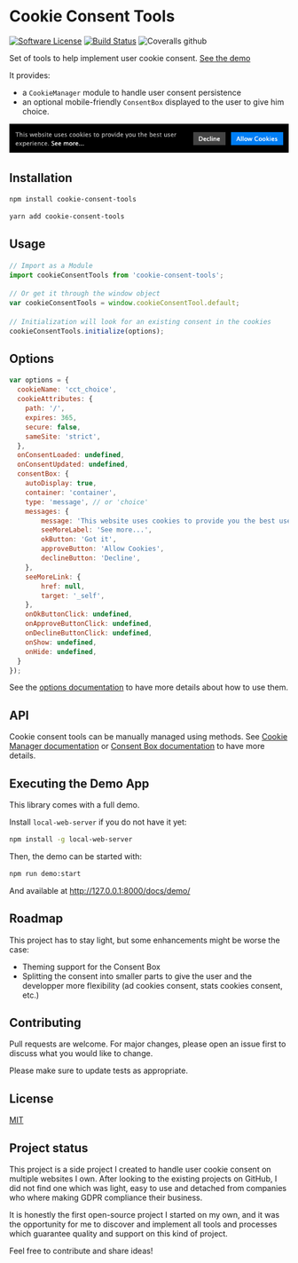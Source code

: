 # Cookie Consent Tools

[![Software License](https://img.shields.io/badge/license-MIT-brightgreen.svg?style=flat-square)](LICENSE.md)
[![Build Status](https://img.shields.io/travis/com/Wharenn/cookie-consent-tools/master.svg?style=flat-square)](https://travis-ci.com/Wharenn/cookie-consent-tools)
![Coveralls github](https://img.shields.io/coveralls/github/Wharenn/cookie-consent-tools)

Set of tools to help implement user cookie consent. [See the demo](https://wharenn.github.io/cookie-consent-tools/docs/demo/index.html)

It provides:
* a `CookieManager` module to handle user consent persistence
* an optional mobile-friendly `ConsentBox` displayed to the user to give him choice. 

![Consent Box choice](./docs/images/consent-box.png)

## Installation

```bash
npm install cookie-consent-tools
```
```bash
yarn add cookie-consent-tools
```

## Usage

```javascript
// Import as a Module
import cookieConsentTools from 'cookie-consent-tools';

// Or get it through the window object
var cookieConsentTools = window.cookieConsentTool.default;

// Initialization will look for an existing consent in the cookies
cookieConsentTools.initialize(options);
```

## Options

```javascript
var options = {
  cookieName: 'cct_choice',
  cookieAttributes: {
    path: '/',
    expires: 365,
    secure: false,
    sameSite: 'strict',
  },
  onConsentLoaded: undefined,
  onConsentUpdated: undefined,
  consentBox: {
    autoDisplay: true,
    container: 'container',
    type: 'message', // or 'choice'
    messages: {
        message: 'This website uses cookies to provide you the best user experience.',
        seeMoreLabel: 'See more...',
        okButton: 'Got it',
        approveButton: 'Allow Cookies',
        declineButton: 'Decline',
    },
    seeMoreLink: {
        href: null,
        target: '_self',
    },
    onOkButtonClick: undefined,
    onApproveButtonClick: undefined,
    onDeclineButtonClick: undefined,
    onShow: undefined,
    onHide: undefined,
  }
});
```

See the [options documentation](./docs/options.md) to have more details about how to use them.

## API

Cookie consent tools can be manually managed using methods. See [Cookie Manager documentation](./docs/cookie-manager.md) or [Consent Box documentation](./docs/consent-box.md) to have more details.

## Executing the Demo App

This library comes with a full demo. 

Install `local-web-server` if you do not have it yet:
```bash
npm install -g local-web-server
```

Then, the demo can be started with:
```bash
npm run demo:start
```

And available at <http://127.0.0.1:8000/docs/demo/>

## Roadmap
This project has to stay light, but some enhancements might be worse the case:

* Theming support for the Consent Box
* Splitting the consent into smaller parts to give the user and the developper more flexibility (ad cookies consent, stats cookies consent, etc.)

## Contributing
Pull requests are welcome. For major changes, please open an issue first to discuss what you would like to change.

Please make sure to update tests as appropriate.

## License
[MIT](./LICENSE.md)

## Project status

This project is a side project I created to handle user cookie consent on multiple websites I own. After looking to the existing projects on GitHub, I did not find one which was light, easy to use and detached from companies who where making GDPR compliance their business.

It is honestly the first open-source project I started on my own, and it was the opportunity for me to discover and implement all tools and processes which guarantee quality and support on this kind of project. 

Feel free to contribute and share ideas!
